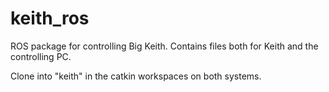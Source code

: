 # keith_ros
ROS package for controlling Big Keith. Contains files both for Keith and the controlling PC.

Clone into "keith" in the catkin workspaces on both systems.
